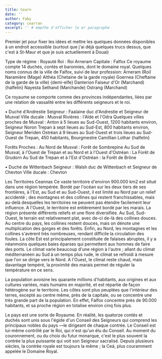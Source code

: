 ```yaml
---
title: Cearn
date: ''
author: Faby
category: cearran
excerpt: '' # empĉhe d'afficher le er paragraphe
---
```


Premier jet pour fixer les idées et mettre les quelques données disponibles à un endroit accessible (surtout que j'ai déjà quelques trucs dessus, que c'est à St-Maur et que je suis actuellement à Douai)

Type de régime : Royauté
Roi : Roi Arneram
Capitale : Falfox
Ce royaume compte 14 duchés, contés et baronnies, dont le domaine royal.
Quelques noms connus de la ville de Falfox, suivi de leur profession:
Arneram (Roi)
Naramière (Mage)
Althéa (Chetaine de la garde royale)
Goernea (Cheftaine de la garde de la ville) {demi-elfe}
Danterion Faiseur d'Or (Marchand) {halfelin}
Nayesta Sethand (Marchande)
Ostrang (Marchand)

Ce royaume se comporte comme des provinces indépendantes, liées par une relation de vassalité entre les différents seigneurs et le roi.

• Duché d'Andrestie
Seigneur : Faalaine duc d'Andrestie et Seigneur de Musval
Ville ducale : Musval
Rivières : l'Alde et l'Odra
Quelques villes proches de Musval :
Anton à 5 lieues au Sud-Ouest, 1200 habitants environ, Seigneur Noron
Trepan à sept lieues au Sud-Est, 800 habitants environ, Seigneur Meriden
Ostréan à 9 lieues au Sud-Ouest et trois lieues au Sud-Ouest de Trepan, 450 habitants, Bourgmestre Camillian Lothar {halfelin}

Forêts Proches :
Au Nord de Musval : Forêt de Sombrepine
Au Sud de Musval, à l'Ouest de Trepan et au Nord et à l'Ouest d'Ostréan : La Forêt de Grudorn
Au Sud de Trepan et à l'Est d'Ostréan : la Forêt de Brône


• Duché de Wittenbach
Seigneur : Walsh duc de Wittenbach et Seigneur de Chevton
Ville ducale : Chevton

Les Territoires Ceannas
Ce vaste territoire d'environ 900.000 km2 est situé dans une région tempérée. Bordé par l'océan sur les deux tiers de ses frontières, à l'Est, au Sud et au Sud-Ouest, il est limité au Nord par un relief accidenté ; des montagnes et des collines qui restent franchissables, mais au-delà desquelles les territoires ne peuvent pas étendre facilement leur influence. A l'Ouest, le territoire est entièrement bordé par les marais.
La région présente différents reliefs et une flore diversifiée. Au Sud, Sud-Ouest, le terrain est relativement plat, avec de-ci de-là des collines douces. Au centre du pays, les collines restent douces, mais on dénote une multiplication des gorges et des forêts. Enfin, au Nord, les montagnes et les collines s'avèrent très nombreuses, rendant difficile la circulation des foules. La côte Est est principalement constituée de falaises abruptes, il y a néanmoins quelques baies éparses qui permettent aux hommes de faire des ports.
Le climat varie beaucoup d'une région à l'autre ; allant du climat méditerranéen au Sud à un temps plus rude, le climat se refroidi à mesure que l'on se dirige vers le Nord. A l'Ouest, le climat reste chaud, mais davantage tempéré, la proximité des marais permet de réguler la température en ce sens.

La population avoisine les quarante millions d'habitants, aux origines et aux cultures variées, mais humains en majorité, et est répartie de façon hétérogène sur le territoire. Les côtes sont plus peuplées que l'intérieur des terres, excepté au centre même, près de la capitale, ou se concentre une très grande part de la population. En effet, Falfox concentre près de 90.000 habitants, et sa proche région en totalise environ cinq fois plus.

Le pays est une sorte de Royaume. En réalité, les quatorze contés et duchés sont unis sous l'égide d'un Conseil des Seigneurs qui comprend les principaux nobles du pays —le dirigeant de chaque contrée. Le Conseil est lui-même contrôlé par le Roi, qui n'est qu'un élu du Conseil. Au moment du couronnement, ou du choix du futur monarque, c'est le plus souvent la contrée la plus puissante qui voit son Seigneur sacralisé. Depuis plusieurs siècles, la contrée royale est toujours la même ; la Ceá, plus couramment appelée le Domaine Royal.